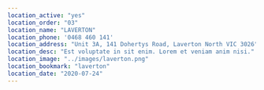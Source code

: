 ```yaml
---
location_active: "yes"
location_order: "03"
location_name: "LAVERTON"
location_phone: '0468 460 141'
location_address: "Unit 3A, 141 Dohertys Road, Laverton North VIC 3026"
location_desc: "Est voluptate in sit enim. Lorem et veniam anim nisi."
location_image: "../images/laverton.png"
location_bookmark: "laverton"
location_date: "2020-07-24"
---
```

